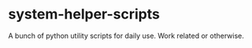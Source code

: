 # system-helper-scripts
A bunch of python utility scripts for daily use. Work related or otherwise.
